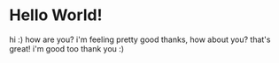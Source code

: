 # Hello World!

hi :)
how are you?
i'm feeling pretty good thanks, how about you?
that's great! i'm good too thank you :)
